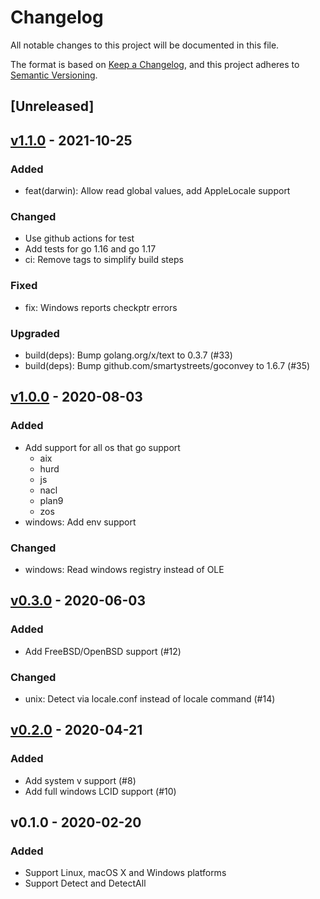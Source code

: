 # Changelog
All notable changes to this project will be documented in this file.

The format is based on [Keep a Changelog](https://keepachangelog.com/en/1.0.0/),
and this project adheres to [Semantic Versioning](https://semver.org/spec/v2.0.0.html).

## [Unreleased]

## [v1.1.0] - 2021-10-25

### Added

- feat(darwin): Allow read global values, add AppleLocale support

### Changed

- Use github actions for test
- Add tests for go 1.16 and go 1.17
- ci: Remove tags to simplify build steps

### Fixed

- fix: Windows reports checkptr errors

### Upgraded

- build(deps): Bump golang.org/x/text to 0.3.7 (#33)
- build(deps): Bump github.com/smartystreets/goconvey to 1.6.7 (#35)

## [v1.0.0] - 2020-08-03

### Added

- Add support for all os that go support
  - aix
  - hurd
  - js
  - nacl
  - plan9
  - zos
- windows: Add env support

### Changed

- windows: Read windows registry instead of OLE

## [v0.3.0] - 2020-06-03

### Added

- Add FreeBSD/OpenBSD support (#12)

### Changed

- unix: Detect via locale.conf instead of locale command (#14)

## [v0.2.0] - 2020-04-21

### Added

- Add system v support (#8)
- Add full windows LCID support (#10)

## v0.1.0 - 2020-02-20

### Added

- Support Linux, macOS X and Windows platforms
- Support Detect and DetectAll

[v1.1.0]: https://github.com/Xuanwo/go-locale/compare/v1.0.0...v1.1.0
[v1.0.0]: https://github.com/Xuanwo/go-locale/compare/v0.3.0...v1.0.0
[v0.3.0]: https://github.com/Xuanwo/go-locale/compare/v0.2.0...v0.3.0
[v0.2.0]: https://github.com/Xuanwo/go-locale/compare/v0.1.0...v0.2.0
